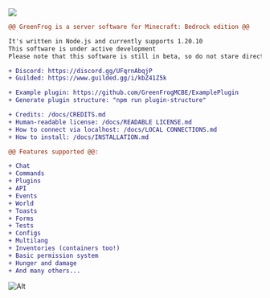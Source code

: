 <img src="https://cdn.discordapp.com/icons/1027320700022825030/18452bb7b7a051ca651b2c9b2c817846.webp?size=128">

```diff
@@ GreenFrog is a server software for Minecraft: Bedrock edition @@

It's written in Node.js and currently supports 1.20.10
This software is under active development
Please note that this software is still in beta, so do not stare directly at the bugs!

+ Discord: https://discord.gg/UFqrnAbqjP
+ Guilded: https://www.guilded.gg/i/kbZ41Z5k

+ Example plugin: https://github.com/GreenFrogMCBE/ExamplePlugin
+ Generate plugin structure: "npm run plugin-structure"

+ Credits: /docs/CREDITS.md
+ Human-readable license: /docs/READABLE LICENSE.md
+ How to connect via localhost: /docs/LOCAL CONNECTIONS.md
+ How to install: /docs/INSTALLATION.md

@@ Features supported @@:

+ Chat
+ Commands
+ Plugins
+ API
+ Events
+ World
+ Toasts
+ Forms
+ Tests
+ Configs
+ Multilang
+ Inventories (containers too!)
+ Basic permission system
+ Hunger and damage
+ And many others...
```

![Alt](https://repobeats.axiom.co/api/embed/ff82e6d76083a1934305e3b40714b01604df4e92.svg "Repobeats analytics image")
